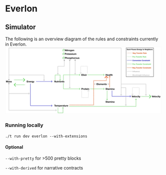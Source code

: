 # Everlon

## Simulator

The following is an overview diagram of the rules and constraints currently in Everlon.
![everlon constraints rules](./everlon-constraints-rules.jpg)

### Running locally

`./t run dev everlon --with-extensions `

#### Optional

`--with-pretty` for >500 pretty blocks

`--with-derived` for narrative contracts
